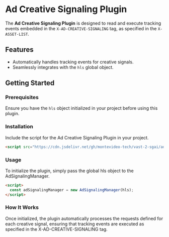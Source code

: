 # Ad Creative Signaling Plugin

The **Ad Creative Signaling Plugin** is designed to read and execute tracking events embedded in the `X-AD-CREATIVE-SIGNALING` tag, as specified in the `X-ASSET-LIST`.

## Features
- Automatically handles tracking events for creative signals.
- Seamlessly integrates with the `hls` global object.

## Getting Started

### Prerequisites
Ensure you have the `hls` object initialized in your project before using this plugin.

### Installation
Include the script for the Ad Creative Signaling Plugin in your project.

```html
<script src="https://cdn.jsdelivr.net/gh/montevideo-tech/vast-2-sgai/ad-creative-signaling/hls.js/adCreativeSignalingPlugin.js"></script>
```

### Usage
To initialize the plugin, simply pass the global hls object to the AdSignalingManager.

```html
<script>
  const adSignalingManager = new AdSignalingManager(hls);
</script>
```

### How It Works
Once initialized, the plugin automatically processes the requests defined for each creative signal, ensuring that tracking events are executed as specified in the X-AD-CREATIVE-SIGNALING tag.